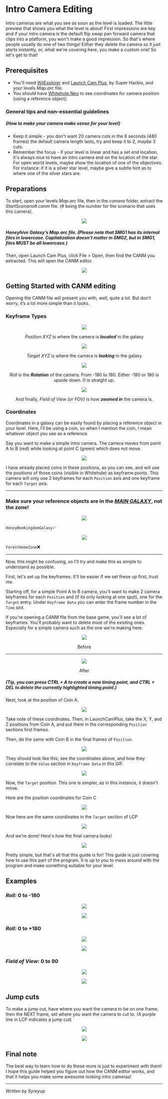# Intro Camera Editing

Intro cameras are what you see as soon as the level is loaded. The little preview that shows you what the level is about\! First impressions are key and if your intro camera is the default flip swap pan forward camera that clips into a platform, you won't make a good impression. So that's where people usually do one of two things\! Either they delete the camera so it just starts instantly, or, what we're covering here, you make a custom one\! So let's get to that\!

## Prerequisites

* You'll need [WiiExplorer](https://github.com/SuperHackio/WiiExplorer) and [Launch Cam Plus](https://github.com/SuperHackio/LaunchCamPlus), by Super Hackio, and your levels *Map.arc* file.
* You *should* have [Whitehole Neo](https://github.com/SMGCommunity/Whitehole-Neo) to see coordinates for camera position (using a reference object).


### General tips and non-essential guidelines
##### *(How to make your camera make sense for your level)*

* Keep it simple \- you don't want 20 camera cuts in the 8 seconds (480 frames) the default camera length lasts, try and keep it to 2, *maybe* 3 cuts.  
* Remember the focus \- if your level is linear and has a set end location, it's always nice to have an intro camera end on the location of the star. For open world levels, maybe show the location of one of the objectives. For instance: if it is a silver star level, maybe give a subtle hint as to where one of the silver stars are.



## Preparations

To start, open your levels *Map.arc* file, then in the *camera* folder, extract the *StartScenario\#.canm* file. (\# being the number for the scenario that uses this camera). 

<p align="center" width="100%">
 <img src="images/intro_camera-GalaxyMapArcWiiExplorer.png">
 </p>

##### Honeyhive Galaxy’s Map.arc file. (Please note that SMG1 has its internal files in lowercase. Capitalization doesn’t matter in SMG2, but in SMG1, files MUST be all lowercase.)

Then, open Launch Cam Plus, click File \> Open, then find the CANM you extracted. This will open the CANM editor.

<p align="center" width="100%">
 <img src="images/intro_camera-OpenScenarioStarter.gif">
 </p>



## Getting Started with CANM editing 

Opening the CANM file will present you with, well, quite a lot. But don’t worry, it’s a lot more simple than it looks. 

### Keyframe Types

<p align="center" width="100%">
 <img src="images/intro_camera-PosLCP.png">
 </p>

<p style="text-align: center;"><i>Position XYZ</i> is where the camera is <b><i>located</i></b> in the galaxy</p>

<p align="center" width="100%">
 <img src="images/intro_camera-TargetLCP.png">
 </p>

<p style="text-align: center;"><i>Target XYZ</i> is where the camera is <b><i>looking</i></b> in the galaxy</p>

<p align="center" width="100%">
 <img src="images/intro_camera-RollLCP.png">
 </p>

<p style="text-align: center;"><i>Roll</i> is the <b><i>Rotation</i></b> of the camera. From -180 to 180. Either -180 or 180 is upside down. 0 is straight up.</p>

<p align="center" width="100%">
 <img src="images/intro_camera-LCP-FOV.png">
 </p>

<p style="text-align: center;">And finally, <i>Field of View (or FOV)</i> is how <b><i>zoomed in</i></b> the camera is.</p>

### Coordinates

Coordinates in a galaxy can be easily found by placing a reference object in your level. Here, I’ll be using a coin, so when I mention the coin, I mean whatever object you use as a reference.

Say you want to make a simple intro camera. The camera moves from point A to B (red) while looking at point C (green) which does not move.

<p align="center" width="100%">
 <img src="images/intro_camera-ExampleDiagram.png">
 </p>

I have already placed coins in these positions, as you can see, and will use the positions of those coins (visible in Whitehole) as keyframe points. This camera will only use 2 keyframes for each `Position` axis and one keyframe for each `Target` axis.

---

### Make sure your reference objects are in the <u>___MAIN GALAXY___</u>, not the zone!
<p align="center" width="100%">
 <img src="images/intro_camera-Correct-In-Galaxy.png">
 </p>

`HoneyBeeKingdomGalaxy`✅

<p align="center" width="100%">
 <img src="images/intro_camera-Incorrect-In-Zone.png">
 </p>

`ForestHomeZone`❌

---

Now, this might be confusing, so I'll try and make this as simple to understand as possible.

First, let's set up the keyframes. It'll be easier if we set these up first, trust me.

Starting off, for a simple Point A to B camera, you'll want to make 2 camera keyframes for each `Position` and (if its only looking at one spot), one for the `Target` entry. Under `Keyframe Data` you can enter the frame number in the `Time` slot.

If you're opening a CANM file from the base game, you'll see a lot of keyframes. You'll probably want to delete most of the existing ones. Especially for a simple camera such as the one we're making here.

<p align="center" width="100%">
 <img src="images/intro_camera-Before.png">
 </p>
<p style="text-align: center;">Before</p>

---

 <p align="center" width="100%">
 <img src="images/intro_camera-After.png">
 </p> 
<p style="text-align: center;">After</p>

##### (Tip, you can press CTRL + A to create a new timing point, and CTRL + DEL to delete the currently highlighted timing point.)

Next, look at the position of Coin A.

<p align="center" width="100%">
 <img src="images/intro_camera-CoinAPos.png">
 </p>

Take note of these coordinates. Then, in LaunchCamPlus, take the X, Y, and Z positions from Coin A, and put them in the corresponding `Position` sections first frames.

Then, do the same with Coin B in the final frames of `Position`.

<p align="center" width="100%">
 <img src="images/intro_camera-CoinBPos.png">
 </p>

They should look like this, see the coordinates above, and how they correlate to the `Value` section in `Keyframe Data` in this GIF.

<p align="center" width="100%">
 <img src="images/intro_camera-PositionXYZ-LCP.gif">
 </p>

Now, the `Target` position. This one is simpler, as in this instance, it doesn't move.

Here are the position coordinates for Coin C

<p align="center" width="100%">
 <img src="images/intro_camera-CoinCPos.png">
 </p>

Now here are the same coordinates in the `Target` section of LCP

<p align="center" width="100%">
 <img src="images/intro_camera-TargetXYZ-LCP.gif">
 </p>

And we're done! Here's how the final camera looks!

<p align="center" width="100%">
 <img src="images/intro_camera-final-camera!!.gif">
 </p>

Pretty simple, but that's all that this guide is for! This guide is just covering how to use this part of the program. It is up to you to mess around with the program and make something suitable for your level. 

## Examples

### *Roll:* 0 to -180
<p align="center" width="100%">
 <img src="images/intro_camera-rolling-from-0-to-positive-180.gif">
 </p>
<p align="center" width="100%">
 <img src="images/intro_camera-roll-negative-example.png">
 </p>

### *Roll:* 0 to +180
<p align="center" width="100%">
 <img src="images/intro_camera-rolling-from-0-to--180.gif">
 </p>
<p align="center" width="100%">
 <img src="images/intro_camera-roll-positive-example.png">
 </p>

### *Field of View:* 0 to 90
<p align="center" width="100%">
 <img src="images/intro_camera-FOV 0 to 90.gif">
 </p>
 <p align="center" width="100%">
 <img src="images/intro_camera-fovexample.png">
 </p>

## Jump cuts

To make a jump cut, have where you want the camera to be on one frame, then the NEXT frame, set where you want the camera to cut to. (A purple line in LCP indicates a jump cut)

<p align="center" width="100%">
 <img src="images/intro_camera-jumpcut.png">
 </p>
<p align="center" width="100%">
 <img src="images/intro_camera-jumpcut2.png">
 </p>

## Final note

The best way to learn how to do these more is just to experiment with them! I hope this guide helped you figure out how the CANM editor works, and that it helps you make some awesome looking intro cameras!

---

*Written by Syreyup*